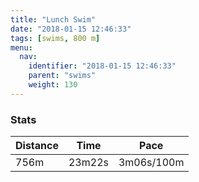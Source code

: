 ```yaml
---
title: "Lunch Swim"
date: "2018-01-15 12:46:33"
tags: [swims, 800 m]
menu:
  nav:
    identifier: "2018-01-15 12:46:33"
    parent: "swims"
    weight: 130
---
```


### Stats

| Distance | Time | Pace |
|----------|------|------|
|756m|23m22s|3m06s/100m|
